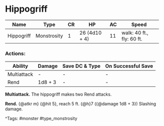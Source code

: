 # Hippogriff

| Name | Type | CR | HP | AC | Speed |
|------|------|----|----|----|-------|
| Hippogriff | Monstrosity | 1 | 26 (4d10 + 4) | 11 | walk: 40 ft., fly: 60 ft. |

### Actions:

| Ability | Damage | Save DC & Type | On Successful Save |
|---------|--------|----------------|--------------------|
| Multiattack | - | - | - |
| Rend | 1d8 + 3 | - | - |


**Multiattack.** The hippogriff makes two Rend attacks.

**Rend.** {@atkr m} {@hit 5}, reach 5 ft. {@h}7 ({@damage 1d8 + 3}) Slashing damage.

^Tags: #monster #type_monstrosity